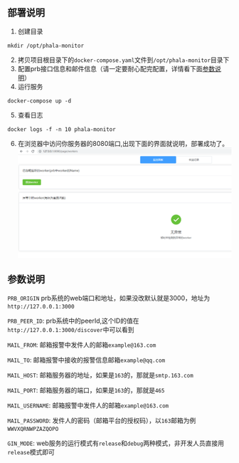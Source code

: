 ## 部署说明

1. 创建目录

```shell
mkdir /opt/phala-monitor
```

2. 拷贝项目根目录下的`docker-compose.yaml`文件到`/opt/phala-monitor`目录下
3. 配置prb接口信息和邮件信息（请一定要耐心配完配置，详情看下面[参数说明](#参数说明)）
4. 运行服务

```shell
docker-compose up -d
```

5. 查看日志

```shell
docker logs -f -n 10 phala-monitor
```

6. 在浏览器中访问你服务器的8080端口,出现下面的界面就说明，部署成功了。
![init.png](img/init.png)

## 参数说明

`PRB_ORIGIN` prb系统的web端口和地址，如果没改默认就是3000，地址为`http://127.0.0.1:3000`

`PRB_PEER_ID`: prb系统中的peerId,这个ID的值在`http://127.0.0.1:3000/discover`中可以看到

`MAIL_FROM`: 邮箱报警中发件人的邮箱`example@163.com`

`MAIL_TO`: 邮箱报警中接收的报警信息邮箱`example@qq.com`

`MAIL_HOST`: 邮箱服务器的地址，如果是`163`的，那就是`smtp.163.com`

`MAIL_PORT`: 邮箱服务器的端口，如果是`163`的，那就是`465`

`MAIL_USERNAME`: 邮箱报警中发件人的邮箱`example@163.com`

`MAIL_PASSWORD`: 发件人的密码（邮箱平台的授权码），以`163`邮箱为例`WWVXQRNWPZAZQOPO`

`GIN_MODE`: web服务的运行模式有`release`和`debug`两种模式，非开发人员直接用`release`模式即可